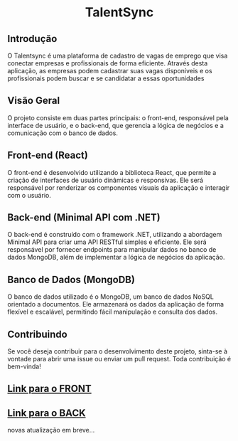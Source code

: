 
<h1 align="center">TalentSync</h1>

<h2>Introdução</h2>
O Talentsync é uma plataforma de cadastro de vagas de emprego que visa conectar empresas e profissionais de forma eficiente. Através desta aplicação, as empresas podem cadastrar suas vagas disponíveis e os profissionais podem buscar e se candidatar a essas oportunidades

<h2>Visão Geral</h2>
O projeto consiste em duas partes principais: o front-end, responsável pela interface de usuário, e o back-end, que gerencia a lógica de negócios e a comunicação com o banco de dados.

<h2>Front-end (React) </h2>
O front-end é desenvolvido utilizando a biblioteca React, que permite a criação de interfaces de usuário dinâmicas e responsivas. Ele será responsável por renderizar os componentes visuais da aplicação e interagir com o usuário.

<h2> Back-end (Minimal API com .NET)</h2>
O back-end é construído com o framework .NET, utilizando a abordagem Minimal API para criar uma API RESTful simples e eficiente. Ele será responsável por fornecer endpoints para manipular dados no banco de dados MongoDB, além de implementar a lógica de negócios da aplicação.

<h2>Banco de Dados (MongoDB) </h2>
O banco de dados utilizado é o MongoDB, um banco de dados NoSQL orientado a documentos. Ele armazenará os dados da aplicação de forma flexível e escalável, permitindo fácil manipulação e consulta dos dados.

<h2>Contribuindo</h2>
Se você deseja contribuir para o desenvolvimento deste projeto, sinta-se à vontade para abrir uma issue ou enviar um pull request. Toda contribuição é bem-vinda!

## [Link para o FRONT](https://github.com/Luis-Paulo-Silva-Reis/TalentSync_FRONT)
## [Link para o BACK](https://github.com/Luis-Paulo-Silva-Reis/TalentSync_BACK)

novas atualização em breve...
